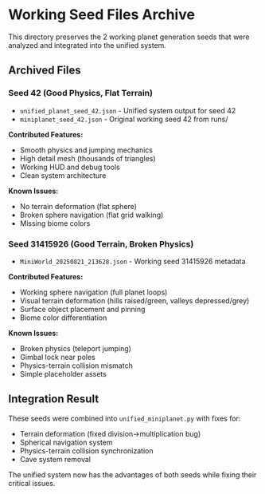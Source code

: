 # Working Seed Files Archive

This directory preserves the 2 working planet generation seeds that were analyzed and integrated into the unified system.

## Archived Files

### Seed 42 (Good Physics, Flat Terrain)
- `unified_planet_seed_42.json` - Unified system output for seed 42
- `miniplanet_seed_42.json` - Original working seed 42 from runs/

**Contributed Features:**
- Smooth physics and jumping mechanics  
- High detail mesh (thousands of triangles)
- Working HUD and debug tools
- Clean system architecture

**Known Issues:**
- No terrain deformation (flat sphere)
- Broken sphere navigation (flat grid walking)
- Missing biome colors

### Seed 31415926 (Good Terrain, Broken Physics)  
- `MiniWorld_20250821_213628.json` - Working seed 31415926 metadata

**Contributed Features:**
- Working sphere navigation (full planet loops)
- Visual terrain deformation (hills raised/green, valleys depressed/grey)
- Surface object placement and pinning
- Biome color differentiation

**Known Issues:**
- Broken physics (teleport jumping)
- Gimbal lock near poles
- Physics-terrain collision mismatch
- Simple placeholder assets

## Integration Result

These seeds were combined into `unified_miniplanet.py` with fixes for:
- Terrain deformation (fixed division→multiplication bug)
- Spherical navigation system
- Physics-terrain collision synchronization
- Cave system removal

The unified system now has the advantages of both seeds while fixing their critical issues.